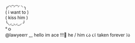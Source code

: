 ╭◜◝  ͡  ◜  ͡  ◜ ◝ ╮   
(    i want to  )  
( kiss him      )     
╰◟◞  ͜  ◟◞  ͜   ◞ ╯    
          °ｏ       
              @lawyeerr ,,,
hello im ace !!!🌸
he  / him
 ૮ა
૮꒰ taken forever ꒱ა
<!---
lawyeerr/lawyeerr is a ✨ special ✨ repository because its `README.md` (this file) appears on your GitHub profile.
You can click the Preview link to take a look at your changes.
--->
